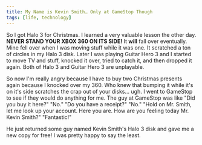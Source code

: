 ```yaml
---
title: My Name is Kevin Smith… Only at GameStop Though
tags: [life, technology]
---
```


So I got Halo 3 for Christmas. I learned a very valuable lesson the other day. **NEVER STAND YOUR XBOX 360 ON ITS SIDE!** It **will** fall over eventually. Mine fell over when I was moving stuff while it was one. It scratched a ton of circles in my Halo 3 disk. Later I was playing Guitar Hero 3 and I started to move TV and stuff, knocked it over, tried to catch it, and then dropped it again. Both of Halo 3 and Guitar Hero 3 are unplayable.

So now I'm really angry because I have to buy two Christmas presents again because I knocked over my 360. Who knew that bumping it while it's on it's side scratches the crap out of your disks… ugh. I went to GameStop to see if they would do anything for me. The guy at GameStop was like "Did you buy it here?" "No." "Do you have a receipt?" "No." "Hold on Mr. Smith, let me look up your account. Here you are. How are you feeling today Mr. Kevin Smith?" "Fantastic!"

He just returned some guy named Kevin Smith's Halo 3 disk and gave me a new copy for free! I was pretty happy to say the least.
